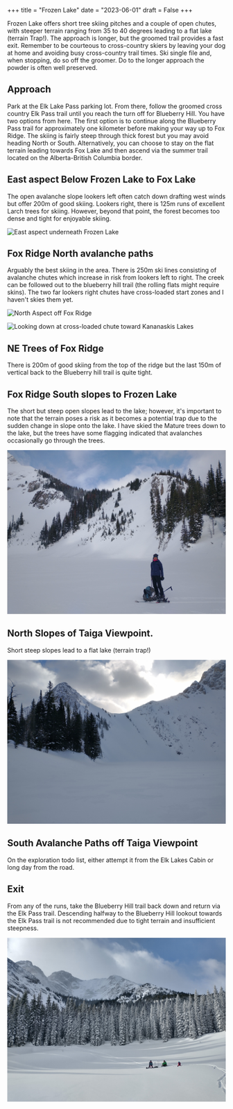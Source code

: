 +++
title = "Frozen Lake"
date = "2023-06-01"
draft = False
+++

Frozen Lake offers short tree skiing pitches and a couple of open chutes, with steeper terrain ranging from 35 to 40 degrees leading to a flat lake (terrain Trap!). The approach is longer, but the groomed trail provides a fast exit. Remember to be courteous to cross-country skiers by leaving your dog at home and avoiding busy cross-country trail times. Ski single file and, when stopping, do so off the groomer. Do to the longer approach the powder is often well preserved.

## Approach

Park at the Elk Lake Pass parking lot. From there, follow the groomed cross country Elk Pass trail until you reach the turn off for Blueberry Hill. You have two options from here. The first option is to continue along the Blueberry Pass trail for approximately one kilometer before making your way up to Fox Ridge. The skiing is fairly steep through thick forest but you may avoid heading North or South. Alternatively, you can choose to stay on the flat terrain leading towards Fox Lake and then ascend via the summer trail located on the Alberta-British Columbia border.

## East aspect Below Frozen Lake to Fox Lake

The open avalanche slope lookers left often catch down drafting west winds but offer 200m of good skiing. Lookers right, there is 125m runs of excellent Larch trees for skiing. However, beyond that point, the forest becomes too dense and tight for enjoyable skiing.

![East aspect underneath Frozen Lake](./east_aspect_below_Frozen_lakes.jpg)

## Fox Ridge North avalanche paths

Arguably the best skiing in the area. There is 250m ski lines consisting of avalanche chutes which increase in risk from lookers left to right. The creek can be followed out to the blueberry hill trail (the rolling flats might require skins). The two far lookers right chutes have cross-loaded start zones and I haven't skies them yet.

![North Aspect off Fox Ridge](Fox_Ridge_North.jpg)

![Looking down at cross-loaded chute toward Kananaskis Lakes](Steep_chute_Fox_north.jpg)

## NE Trees of Fox Ridge

There is 200m of good skiing from the top of the ridge but the last 150m of vertical back to the Blueberry hill trail is quite tight.

## Fox Ridge South slopes to Frozen Lake

The short but steep open slopes lead to the lake; however, it's important to note that the terrain poses a risk as it becomes a potential trap due to the sudden change in slope onto the lake. I have skied the Mature trees down to the lake, but the trees have some flagging indicated that avalanches occasionally go through the trees.

![Fox Ridge South aspect.  I've skied the denser trees mid picture, the steep slopes end in a flat lake so I haven't skied them. ](FoxRidge_Sourth_aspect.jpg)

## North Slopes of Taiga Viewpoint.

Short steep slopes lead to a flat lake (terrain trap!)

![Taiga Point North slopes](Taiga_Point_North_slopes.jpg)

## South Avalanche Paths off Taiga Viewpoint

On the exploration todo list, either attempt it from the Elk Lakes Cabin or long day from the road.

## Exit

From any of the runs, take the Blueberry Hill trail back down and return via the Elk Pass trail. Descending halfway to the Blueberry Hill lookout towards the Elk Pass trail is not recommended due to tight terrain and insufficient steepness.

![Fox Lake](./Fox_lake.jpg)
